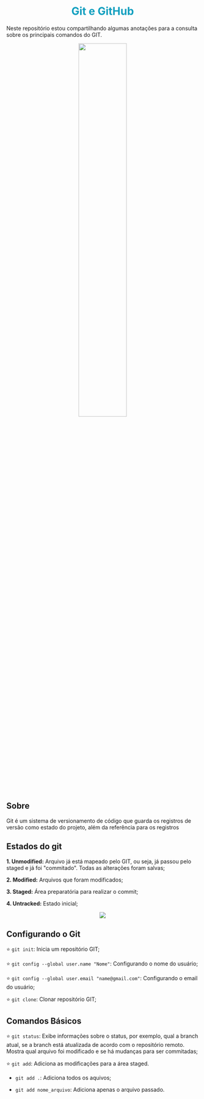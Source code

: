 # <h1 align="center"><font color = #119fbf>Git e GitHub</font></h1>
Neste repositório estou compartilhando algumas anotações para a consulta sobre os principais comandos do GIT.

<div align="center"><img src='https://git-scm.com/images/logos/downloads/Git-Logo-1788C.png' style='width: 50%;'></div>

## Sobre 
Git é um sistema de versionamento de código que guarda os registros de versão como estado do projeto, além da referência para os registros

## Estados do git
**1. Unmodified:** Arquivo já está mapeado pelo GIT, ou seja, já passou pelo staged e já foi "commitado". Todas as alterações foram salvas;

**2. Modified:** Arquivos que foram modificados;

**3. Staged:** Área preparatória para realizar o commit;

**4. Untracked:** Estado inicial;

<div align="center"><img src='https://github.com/andressagomes26/git-commands/assets/60404990/653b4a3b-d415-43f2-911e-0a2b013ed18c'></div>

## Configurando o Git
⭐ ```git init```: Inicia um repositório GIT;

⭐ ```git config --global user.name "Nome"```: Configurando o nome do usuário;

⭐ ```git config --global user.email "name@gmail.com"```: Configurando o email do usuário;

⭐  ```git clone```: Clonar repositório GIT;

## Comandos Básicos
⭐ ```git status```: Exibe informações sobre o status, por exemplo, qual a branch atual, se a branch está atualizada de acordo com o repositório remoto. Mostra qual arquivo foi modificado e se há mudanças para ser commitadas;

⭐ ```git add```: Adiciona as modificações para a área staged.

- ```git add .```: Adiciona todos os aquivos;
  
- ```git add nome_arquivo```: Adiciona apenas o arquivo passado.

